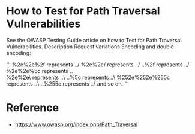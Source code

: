 # How to Test for Path Traversal Vulnerabilities
See the OWASP Testing Guide article on how to Test for Path Traversal Vulnerabilities.
Description
Request variations
Encoding and double encoding:

‘’’
%2e%2e%2f represents ../
%2e%2e/ represents ../
..%2f represents ../ 
%2e%2e%5c represents ..\
%2e%2e\ represents ..\ 
..%5c represents ..\ 
%252e%252e%255c represents ..\ 
..%255c represents ..\ and so on. 
‘’’

# Reference

* https://www.owasp.org/index.php/Path_Traversal